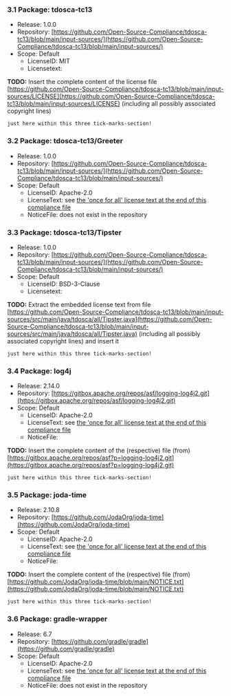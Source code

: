 
<a name="tdosca-tc13"></a>
### 3.1 Package: tdosca-tc13
- Release: 1.0.0
- Repository: [https://github.com/Open-Source-Compliance/tdosca-tc13/blob/main/input-sources/](https://github.com/Open-Source-Compliance/tdosca-tc13/blob/main/input-sources/)
- Scope: Default
  - LicenseID: MIT
  - Licensetext:

**TODO:** Insert the complete content of the license file
[https://github.com/Open-Source-Compliance/tdosca-tc13/blob/main/input-sources/LICENSE](https://github.com/Open-Source-Compliance/tdosca-tc13/blob/main/input-sources/LICENSE)
(including all possibly associated copyright lines)
```
just here within this three tick-marks-section!
```
<a name="tdosca-tc13/greeter"></a>
### 3.2 Package: tdosca-tc13/Greeter
- Release: 1.0.0
- Repository: [https://github.com/Open-Source-Compliance/tdosca-tc13/blob/main/input-sources/](https://github.com/Open-Source-Compliance/tdosca-tc13/blob/main/input-sources/)
- Scope: Default
  - LicenseID: Apache-2.0
  - LicenseText: see [the 'once for all' license text at the end of this compliance file](#Apache-2.0)
  - NoticeFile: does not exist in the repository

<a name="tdosca-tc13/tipster"></a>
### 3.3 Package: tdosca-tc13/Tipster
- Release: 1.0.0
- Repository: [https://github.com/Open-Source-Compliance/tdosca-tc13/blob/main/input-sources/](https://github.com/Open-Source-Compliance/tdosca-tc13/blob/main/input-sources/)
- Scope: Default
  - LicenseID: BSD-3-Clause
  - Licensetext:

**TODO:** Extract the embedded license text from file
[https://github.com/Open-Source-Compliance/tdosca-tc13/blob/main/input-sources/src/main/java/tdosca/all/Tipster.java](https://github.com/Open-Source-Compliance/tdosca-tc13/blob/main/input-sources/src/main/java/tdosca/all/Tipster.java)
(including all possibly associated copyright lines)
and insert it
```
just here within this three tick-marks-section!
```
<a name="log4j"></a>
### 3.4 Package: log4j
- Release: 2.14.0
- Repository: [https://gitbox.apache.org/repos/asf/logging-log4j2.git](https://gitbox.apache.org/repos/asf/logging-log4j2.git)
- Scope: Default
  - LicenseID: Apache-2.0
  - LicenseText: see [the 'once for all' license text at the end of this compliance file](#Apache-2.0)
  - NoticeFile:

**TODO:** Insert the complete content of the (respective) file (from)
[https://gitbox.apache.org/repos/asf?p=logging-log4j2.git](https://gitbox.apache.org/repos/asf?p=logging-log4j2.git)
```
just here within this three tick-marks-section!
```
<a name="joda-time"></a>
### 3.5 Package: joda-time
- Release: 2.10.8
- Repository: [https://github.com/JodaOrg/joda-time](https://github.com/JodaOrg/joda-time)
- Scope: Default
  - LicenseID: Apache-2.0
  - LicenseText: see [the 'once for all' license text at the end of this compliance file](#Apache-2.0)
  - NoticeFile:

**TODO:** Insert the complete content of the (respective) file (from)
[https://github.com/JodaOrg/joda-time/blob/main/NOTICE.txt](https://github.com/JodaOrg/joda-time/blob/main/NOTICE.txt)
```
just here within this three tick-marks-section!
```
<a name="gradle-wrapper"></a>
### 3.6 Package: gradle-wrapper
- Release: 6.7
- Repository: [https://github.com/gradle/gradle](https://github.com/gradle/gradle)
- Scope: Default
  - LicenseID: Apache-2.0
  - LicenseText: see [the 'once for all' license text at the end of this compliance file](#Apache-2.0)
  - NoticeFile: does not exist in the repository

